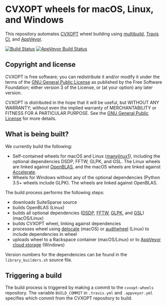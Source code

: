 # CVXOPT wheels for macOS, Linux, and Windows

This repository automates [CVXOPT](https://github.com/cvxopt/cvxopt) wheel building using [multibuild](https://github.com/matthew-brett/multibuild), [Travis CI](https://travis-ci.org/cvxopt/cvxopt-wheels), and [AppVeyor](https://ci.appveyor.com/project/martinandersen/cvxopt-wheels).

[![Build Status](https://travis-ci.org/cvxopt/cvxopt-wheels.svg?branch=master)](https://travis-ci.org/cvxopt/cvxopt-wheels)
[![AppVeyor Build Status](https://ci.appveyor.com/api/projects/status/github/martinandersen/cvxopt-wheels?branch=master&svg=true)](https://ci.appveyor.com/project/martinandersen/cvxopt-wheels)

## Copyright and license

CVXOPT is free software; you can redistribute it and/or modify it under the terms of the [GNU General Public License](http://www.gnu.org/licenses/gpl-3.0.html) as published by the Free Software Foundation; either version 3 of the License, or (at your option) any later version.

CVXOPT is distributed in the hope that it will be useful, but WITHOUT ANY WARRANTY; without even the implied warranty of MERCHANTABILITY or FITNESS FOR A PARTICULAR PURPOSE. See the [GNU General Public License](http://www.gnu.org/licenses/gpl-3.0.html) for more details.

## What is being built?

We currently build the following:

- Self-contained wheels for macOS and Linux ([manylinux1](https://www.python.org/dev/peps/pep-0513/)), including the optional dependencies DSDP, FFTW, GLPK, and GSL. The Linux wheels are linked against [OpenBLAS](http://www.openblas.net), and the macOS wheels are linked against [Accelerate](https://developer.apple.com/documentation/accelerate?language=objc).
- Wheels for Windows without any of the optional dependencies (Python 3.5+ wheels include GLPK). The wheels are linked against OpenBLAS.

The build process performs the following steps:

- downloads SuiteSparse source
- builds OpenBLAS (Linux)
- builds all optional dependencies ([DSDP](http://www.mcs.anl.gov/hs/software/DSDP/), [FFTW](http://www.fftw.org), [GLPK](https://www.gnu.org/software/glpk/), and [GSL](https://www.gnu.org/software/gsl/)) (macOS/Linux)
- builds CVXOPT wheel, linking against dependencies
- processes wheel using [delocate](https://github.com/matthew-brett/delocate) (macOS) or [auditwheel](https://github.com/pypa/auditwheel) (Linux) to include dependencies in wheel
- uploads wheel to a Rackspace container (macOS/Linux) or to [AppVeyor cloud storage](https://ci.appveyor.com/project/martinandersen/cvxopt-wheels/history) (Windows)

Version numbers for the dependencies can be found in the `library_builders.sh` source file.

## Triggering a build

The build process is triggered by making a commit to the `cvxopt-wheels` repository. The variable `BUILD_COMMIT` in `.travis.yml` and `.appveyor.yml` specifies which commit from the CVXOPT repository to build.
